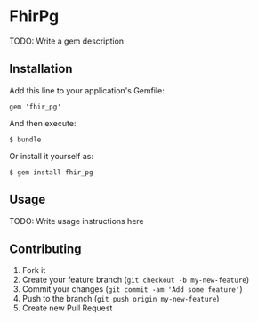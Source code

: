 # FhirPg

TODO: Write a gem description

## Installation

Add this line to your application's Gemfile:

    gem 'fhir_pg'

And then execute:

    $ bundle

Or install it yourself as:

    $ gem install fhir_pg

## Usage

TODO: Write usage instructions here

## Contributing

1. Fork it
2. Create your feature branch (`git checkout -b my-new-feature`)
3. Commit your changes (`git commit -am 'Add some feature'`)
4. Push to the branch (`git push origin my-new-feature`)
5. Create new Pull Request
